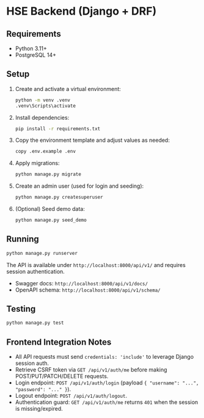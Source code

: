 # HSE Backend (Django + DRF)

## Requirements
- Python 3.11+
- PostgreSQL 14+

## Setup
1. Create and activate a virtual environment:
   ```bash
   python -m venv .venv
   .venv\Scripts\activate
   ```
2. Install dependencies:
   ```bash
   pip install -r requirements.txt
   ```
3. Copy the environment template and adjust values as needed:
   ```bash
   copy .env.example .env
   ```
4. Apply migrations:
   ```bash
   python manage.py migrate
   ```
5. Create an admin user (used for login and seeding):
   ```bash
   python manage.py createsuperuser
   ```
6. (Optional) Seed demo data:
   ```bash
   python manage.py seed_demo
   ```

## Running
```bash
python manage.py runserver
```
The API is available under `http://localhost:8000/api/v1/` and requires session authentication.

- Swagger docs: `http://localhost:8000/api/v1/docs/`
- OpenAPI schema: `http://localhost:8000/api/v1/schema/`

## Testing
```bash
python manage.py test
```

## Frontend Integration Notes
- All API requests must send `credentials: 'include'` to leverage Django session auth.
- Retrieve CSRF token via `GET /api/v1/auth/me` before making POST/PUT/PATCH/DELETE requests.
- Login endpoint: `POST /api/v1/auth/login` (payload `{ "username": "...", "password": "..." }`).
- Logout endpoint: `POST /api/v1/auth/logout`.
- Authentication guard: `GET /api/v1/auth/me` returns `401` when the session is missing/expired.
